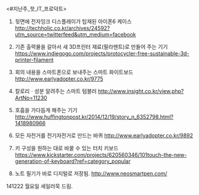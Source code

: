 <#지난주_핫_IT_프로덕트>

1. 뒷면에 전자잉크 디스플레이가 탑재된 아이폰6 케이스
http://techholic.co.kr/archives/24592?utm_source=twitterfeed&utm_medium=facebook

2. 기존 출력물을 갈아서 새 3D프린터 재료(필라멘트)로 만들어 주는 기기
https://www.indiegogo.com/projects/protocycler-free-sustainable-3d-printer-filament

3. 회의 내용을 스마트폰으로 보내주는 스마트 화이트보드
http://www.earlyadopter.co.kr/9775

4. 칼로리ㆍ성분 알려주는 스마트 텀블러
http://www.insight.co.kr/view.php?ArtNo=11230


5. 호흡을 가다듬게 해주는 기기
http://www.huffingtonpost.kr/2014/12/19/story_n_6352798.html?1418980966

6. 모든 자전거를 전기자전거로 만드는 바퀴
http://www.earlyadopter.co.kr/9892

7. 키 구성을 원하는 대로 바꿀 수 있는 터치 키보드
https://www.kickstarter.com/projects/620560346/101touch-the-new-generation-of-keyboard?ref=category_popular

8. 노트 필기가 바로 디지털로 저장됨.
http://www.neosmartpen.com/




141222 월요일 <Tech>
세일러묵 드림.
